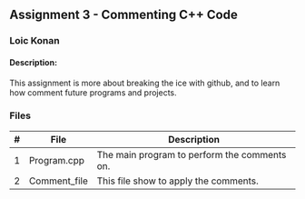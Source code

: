 ## Assignment 3 - Commenting C++ Code
### Loic Konan
#### Description:
This assignment is more about breaking the ice with github, and to learn how comment future programs and projects.

### Files

|   #   | File            | Description                                  |
| :---: | --------------- | -------------------------------------------- |
|   1   | Program.cpp     | The main program to perform the comments on. |
|   2   | Comment_file    | This file show to apply the comments.        |

